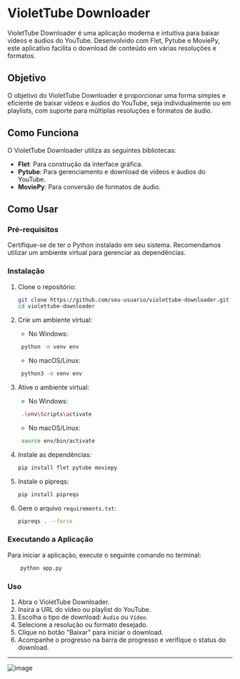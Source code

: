 # VioletTube Downloader

VioletTube Downloader é uma aplicação moderna e intuitiva para baixar vídeos e áudios do YouTube. Desenvolvido com Flet, Pytube e MoviePy, este aplicativo facilita o download de conteúdo em várias resoluções e formatos.

## Objetivo

O objetivo do VioletTube Downloader é proporcionar uma forma simples e eficiente de baixar vídeos e áudios do YouTube, seja individualmente ou em playlists, com suporte para múltiplas resoluções e formatos de áudio.

## Como Funciona

O VioletTube Downloader utiliza as seguintes bibliotecas:

- **Flet**: Para construção da interface gráfica.
- **Pytube**: Para gerenciamento e download de vídeos e áudios do YouTube.
- **MoviePy**: Para conversão de formatos de áudio.

## Como Usar

### Pré-requisitos

Certifique-se de ter o Python instalado em seu sistema. Recomendamos utilizar um ambiente virtual para gerenciar as dependências.

### Instalação

1. Clone o repositório:
   ```bash
   git clone https://github.com/seu-usuario/violettube-downloader.git
   cd violettube-downloader
   ```
2. Crie um ambiente virtual:
   - No Windows:
    ```bash
     python -m venv env
    ```
   - No macOS/Linux:
    ```bash
     python3 -m venv env
    ```

3. Ative o ambiente virtual:
   - No Windows:
    ```bash
     .\env\Scripts\activate
    ```
   - No macOS/Linux:
    ```bash
     source env/bin/activate
    ```

4. Instale as dependências:
   ```bash
   pip install flet pytube moviepy
   ```

5. Instale o pipreqs:
   ```bash
   pip install pipreqs
   ```

6. Gere o arquivo `requirements.txt`:
   ```bash
   pipreqs . --force
   ```

### Executando a Aplicação

Para iniciar a aplicação, execute o seguinte comando no terminal:
    
```bash
    python app.py 
```

### Uso

1. Abra o VioletTube Downloader.
2. Insira a URL do vídeo ou playlist do YouTube.
3. Escolha o tipo de download: `Áudio` ou `Vídeo`.
4. Selecione a resolução ou formato desejado.
5. Clique no botão "Baixar" para iniciar o download.
6. Acompanhe o progresso na barra de progresso e verifique o status do download.

---

![image](https://github.com/lucenfort/violettube-downloader/assets/55037889/4cce489c-63fe-4eb5-8299-ae57f3f65d9d)

